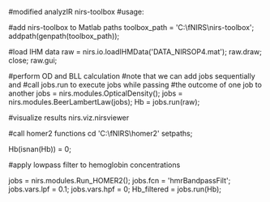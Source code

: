 #modified analyzIR nirs-toolbox
#usage: 

#add nirs-toolbox to Matlab paths 
toolbox_path = 'C:\fNIRS\nirs-toolbox';
addpath(genpath(toolbox_path));

#load IHM data
raw = nirs.io.loadIHMData('DATA_NIRSOP4.mat'); 
raw.draw;
close;
raw.gui;

#perform OD and BLL calculation
#note that we can add jobs sequentially and 
#call jobs.run to execute jobs while passing 
#the outcome of one job to another
jobs = nirs.modules.OpticalDensity();
jobs = nirs.modules.BeerLambertLaw(jobs);
Hb = jobs.run(raw);

#visualize results
nirs.viz.nirsviewer

#call homer2 functions
cd 'C:\fNIRS\homer2'
setpaths;

Hb(isnan(Hb)) = 0;

#apply lowpass filter to hemoglobin concentrations 

jobs = nirs.modules.Run_HOMER2();
jobs.fcn = 'hmrBandpassFilt';
jobs.vars.lpf = 0.1;
jobs.vars.hpf = 0;
Hb_filtered = jobs.run(Hb);
